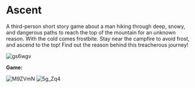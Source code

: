 # Ascent

A third-person short story game about a man hiking through deep, snowy, and dangerous paths to reach the top of the mountain for an unknown reason. With the cold comes frostbite. Stay near the campfire to avoid frost, and ascend to the top! Find out the reason behind this treacherous journey!

![gs6wgv](https://github.com/Seydus/Ascent/assets/36193712/b57a6189-4875-4297-acf8-e990ab253137)

**Game:**

![M9ZVmN](https://github.com/Seydus/Ascent/assets/36193712/38976c83-c8a8-4269-92ea-045544208457)
![5g_Zq4](https://github.com/Seydus/Ascent/assets/36193712/f1d5a45e-a1db-4e62-a2c5-6c5453288a94)
